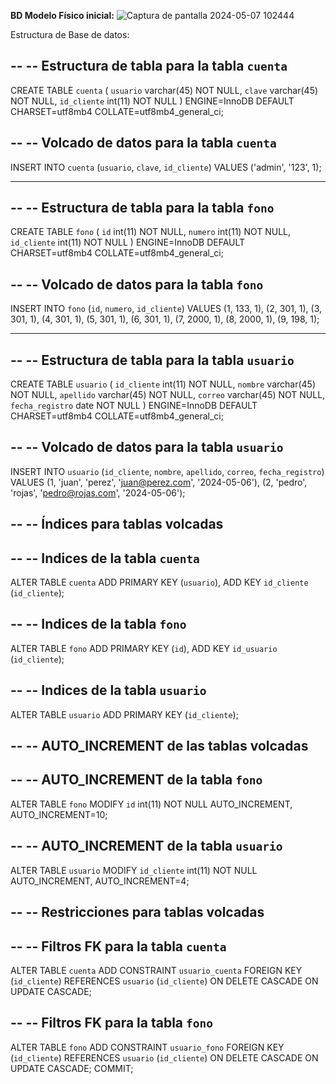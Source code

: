 **BD Modelo Físico inicial:**
![Captura de pantalla 2024-05-07 102444](https://github.com/heltonsmith/mi-primer-api/assets/4924122/18712d9c-b178-4b39-beae-eebb22d841df)


Estructura de Base de datos:

--
-- Estructura de tabla para la tabla `cuenta`
--

CREATE TABLE `cuenta` (
  `usuario` varchar(45) NOT NULL,
  `clave` varchar(45) NOT NULL,
  `id_cliente` int(11) NOT NULL
) ENGINE=InnoDB DEFAULT CHARSET=utf8mb4 COLLATE=utf8mb4_general_ci;

--
-- Volcado de datos para la tabla `cuenta`
--

INSERT INTO `cuenta` (`usuario`, `clave`, `id_cliente`) VALUES
('admin', '123', 1);

-- --------------------------------------------------------

--
-- Estructura de tabla para la tabla `fono`
--

CREATE TABLE `fono` (
  `id` int(11) NOT NULL,
  `numero` int(11) NOT NULL,
  `id_cliente` int(11) NOT NULL
) ENGINE=InnoDB DEFAULT CHARSET=utf8mb4 COLLATE=utf8mb4_general_ci;

--
-- Volcado de datos para la tabla `fono`
--

INSERT INTO `fono` (`id`, `numero`, `id_cliente`) VALUES
(1, 133, 1),
(2, 301, 1),
(3, 301, 1),
(4, 301, 1),
(5, 301, 1),
(6, 301, 1),
(7, 2000, 1),
(8, 2000, 1),
(9, 198, 1);

-- --------------------------------------------------------

--
-- Estructura de tabla para la tabla `usuario`
--

CREATE TABLE `usuario` (
  `id_cliente` int(11) NOT NULL,
  `nombre` varchar(45) NOT NULL,
  `apellido` varchar(45) NOT NULL,
  `correo` varchar(45) NOT NULL,
  `fecha_registro` date NOT NULL
) ENGINE=InnoDB DEFAULT CHARSET=utf8mb4 COLLATE=utf8mb4_general_ci;

--
-- Volcado de datos para la tabla `usuario`
--

INSERT INTO `usuario` (`id_cliente`, `nombre`, `apellido`, `correo`, `fecha_registro`) VALUES
(1, 'juan', 'perez', 'juan@perez.com', '2024-05-06'),
(2, 'pedro', 'rojas', 'pedro@rojas.com', '2024-05-06');

--
-- Índices para tablas volcadas
--

--
-- Indices de la tabla `cuenta`
--
ALTER TABLE `cuenta`
  ADD PRIMARY KEY (`usuario`),
  ADD KEY `id_cliente` (`id_cliente`);

--
-- Indices de la tabla `fono`
--
ALTER TABLE `fono`
  ADD PRIMARY KEY (`id`),
  ADD KEY `id_usuario` (`id_cliente`);

--
-- Indices de la tabla `usuario`
--
ALTER TABLE `usuario`
  ADD PRIMARY KEY (`id_cliente`);

--
-- AUTO_INCREMENT de las tablas volcadas
--

--
-- AUTO_INCREMENT de la tabla `fono`
--
ALTER TABLE `fono`
  MODIFY `id` int(11) NOT NULL AUTO_INCREMENT, AUTO_INCREMENT=10;

--
-- AUTO_INCREMENT de la tabla `usuario`
--
ALTER TABLE `usuario`
  MODIFY `id_cliente` int(11) NOT NULL AUTO_INCREMENT, AUTO_INCREMENT=4;

--
-- Restricciones para tablas volcadas
--

--
-- Filtros FK para la tabla `cuenta`
--
ALTER TABLE `cuenta`
  ADD CONSTRAINT `usuario_cuenta` FOREIGN KEY (`id_cliente`) REFERENCES `usuario` (`id_cliente`) ON DELETE CASCADE ON UPDATE CASCADE;

--
-- Filtros FK para la tabla `fono`
--
ALTER TABLE `fono`
  ADD CONSTRAINT `usuario_fono` FOREIGN KEY (`id_cliente`) REFERENCES `usuario` (`id_cliente`) ON DELETE CASCADE ON UPDATE CASCADE;
COMMIT;
